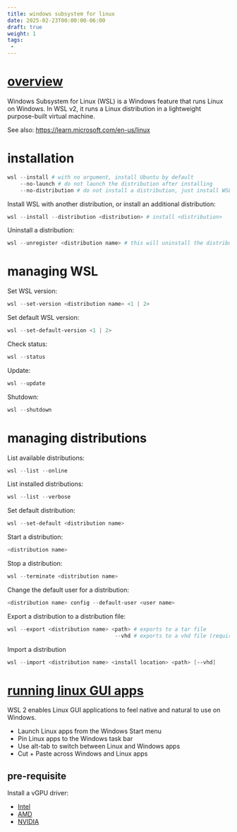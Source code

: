 ```yaml
---
title: windows subsystem for linux
date: 2025-02-23T00:00:00-06:00
draft: true
weight: 1
tags:
 - 
---
```


# [overview](https://learn.microsoft.com/en-us/windows/wsl/)
Windows Subsystem for Linux (WSL) is a Windows feature that runs Linux on Windows. 
In WSL v2, it runs a Linux distribution in a lightweight purpose-built virtual machine.

See also: https://learn.microsoft.com/en-us/linux

# installation
```powershell
wsl --install # with no argument, install Ubuntu by default
    --no-launch # do not launch the distribution after installing
    --no-distribution # do not install a distribution, just install WSL
```

Install WSL with another distribution, or install an additional distribution:
```powershell
wsl --install --distribution <distribution> # install <distribution>
```

Uninstall a distribution:
```powershell
wsl --unregister <distribution name> # this will uninstall the distribution and remove it from WSL's list of available distributions
```

# managing WSL
Set WSL version:
```powershell
wsl --set-version <distribution name> <1 | 2>
```

Set default WSL version:
```powershell
wsl --set-default-version <1 | 2>
```

Check status:
```powershell
wsl --status
```

Update:
```powershell
wsl --update
```

Shutdown:
```powershell
wsl --shutdown
```

# managing distributions
List available distributions:
```powershell
wsl --list --online
```

List installed distributions:
```powershell
wsl --list --verbose
```

Set default distribution:
```powershell
wsl --set-default <distribution name>
```

Start a distribution:
```powershell
<distribution name>
```

Stop a distribution:
```powershell
wsl --terminate <distribution name>
```

Change the default user for a distribution:
```powershell
<distribution name> config --default-user <user name>
```

Export a distribution to a distribution file:
```powershell
wsl --export <distribution name> <path> # exports to a tar file
                                  --vhd # exports to a vhd file (requires WSL 2)
```

Import a distribution
```powershell
wsl --import <distribution name> <install location> <path> [--vhd]
```

# [running linux GUI apps](https://learn.microsoft.com/en-us/windows/wsl/tutorials/gui-apps)
WSL 2 enables Linux GUI applications to feel native and natural to use on Windows.
- Launch Linux apps from the Windows Start menu
- Pin Linux apps to the Windows task bar
- Use alt-tab to switch between Linux and Windows apps
- Cut + Paste across Windows and Linux apps

## pre-requisite
Install a vGPU driver:
- [Intel](https://www.intel.com/content/www/us/en/download/19344/intel-graphics-windows-dch-drivers.html)
- [AMD](https://www.amd.com/en/support)
- [NVIDIA](https://www.nvidia.com/Download/index.aspx?lang=en-us)

